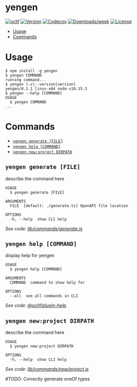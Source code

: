 yengen
======



[![oclif](https://img.shields.io/badge/cli-oclif-brightgreen.svg)](https://oclif.io)
[![Version](https://img.shields.io/npm/v/yengen.svg)](https://npmjs.org/package/yengen)
[![Codecov](https://codecov.io/gh/WebstormProjects/yengen/branch/master/graph/badge.svg)](https://codecov.io/gh/WebstormProjects/yengen)
[![Downloads/week](https://img.shields.io/npm/dw/yengen.svg)](https://npmjs.org/package/yengen)
[![License](https://img.shields.io/npm/l/yengen.svg)](https://github.com/WebstormProjects/yengen/blob/master/package.json)

<!-- toc -->
* [Usage](#usage)
* [Commands](#commands)
<!-- tocstop -->
# Usage
<!-- usage -->
```sh-session
$ npm install -g yengen
$ yengen COMMAND
running command...
$ yengen (-v|--version|version)
yengen/0.1.1 linux-x64 node-v10.15.3
$ yengen --help [COMMAND]
USAGE
  $ yengen COMMAND
...
```
<!-- usagestop -->
# Commands
<!-- commands -->
* [`yengen generate [FILE]`](#yengen-generate-file)
* [`yengen help [COMMAND]`](#yengen-help-command)
* [`yengen new:project DIRPATH`](#yengen-newproject-dirpath)

## `yengen generate [FILE]`

describe the command here

```
USAGE
  $ yengen generate [FILE]

ARGUMENTS
  FILE  [default: ./generate.ts] OpenAPI file location

OPTIONS
  -h, --help  show CLI help
```

_See code: [lib/commands/generate.js](https://github.com/janexpando/yengen/blob/v0.1.1/lib/commands/generate.js)_

## `yengen help [COMMAND]`

display help for yengen

```
USAGE
  $ yengen help [COMMAND]

ARGUMENTS
  COMMAND  command to show help for

OPTIONS
  --all  see all commands in CLI
```

_See code: [@oclif/plugin-help](https://github.com/oclif/plugin-help/blob/v2.1.6/src/commands/help.ts)_

## `yengen new:project DIRPATH`

describe the command here

```
USAGE
  $ yengen new:project DIRPATH

OPTIONS
  -h, --help  show CLI help
```

_See code: [lib/commands/new/project.js](https://github.com/janexpando/yengen/blob/v0.1.1/lib/commands/new/project.js)_
<!-- commandsstop -->

#TODO:
Correctly generate oneOf types
